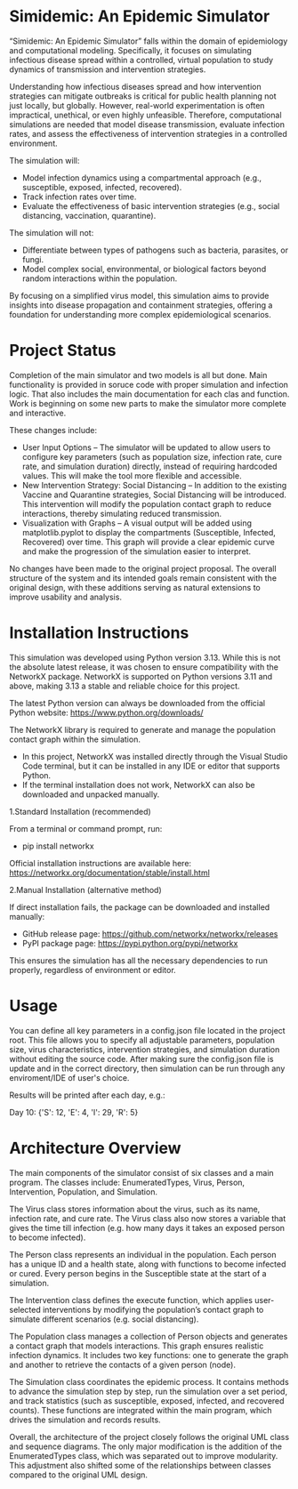 # Simidemic: An Epidemic Simulator

“Simidemic: An Epidemic Simulator” falls within the domain of epidemiology and computational modeling. Specifically, it focuses on simulating infectious disease spread within a controlled, virtual population to study dynamics of transmission and intervention strategies.

Understanding how infectious diseases spread and how intervention strategies can mitigate outbreaks is critical for public health planning not just locally, but globally. However, real-world experimentation is often impractical, unethical, or even highly unfeasible. Therefore, computational simulations are needed that model disease transmission, evaluate infection rates, and assess the effectiveness of intervention strategies in a controlled environment.

The simulation will:
* Model infection dynamics using a compartmental approach (e.g., susceptible, exposed, infected, recovered).
* Track infection rates over time.
* Evaluate the effectiveness of basic intervention strategies (e.g., social distancing, vaccination, quarantine).

The simulation will not:
* Differentiate between types of pathogens such as bacteria, parasites, or fungi.
* Model complex social, environmental, or biological factors beyond random interactions within the population.

By focusing on a simplified virus model, this simulation aims to provide insights into disease propagation and containment strategies, offering a foundation for understanding more complex epidemiological scenarios.

# Project Status

Completion of the main simulator and two models is all but done. Main functionality is provided in soruce code with proper simulation and infection logic. That also includes the main documentation for each clas and function. Work is beginning on some new parts to make the simulator more complete and interactive. 

These changes include:
* User Input Options – The simulator will be updated to allow users to configure key parameters (such as population size, infection rate, cure rate, and simulation duration) directly, instead of requiring hardcoded values. This will make the tool more flexible and accessible.
* New Intervention Strategy: Social Distancing – In addition to the existing Vaccine and Quarantine strategies, Social Distancing will be introduced. This intervention will modify the population contact graph to reduce interactions, thereby simulating reduced transmission.
* Visualization with Graphs – A visual output will be added using matplotlib.pyplot to display the compartments (Susceptible, Infected, Recovered) over time. This graph will provide a clear epidemic curve and make the progression of the simulation easier to interpret.

No changes have been made to the original project proposal. The overall structure of the system and its intended goals remain consistent with the original design, with these additions serving as natural extensions to improve usability and analysis.

# Installation Instructions

This simulation was developed using Python version 3.13. While this is not the absolute latest release, it was chosen to ensure compatibility with the NetworkX package. NetworkX is supported on Python versions 3.11 and above, making 3.13 a stable and reliable choice for this project.

The latest Python version can always be downloaded from the official Python website: https://www.python.org/downloads/

The NetworkX library is required to generate and manage the population contact graph within the simulation.
* In this project, NetworkX was installed directly through the Visual Studio Code terminal, but it can be installed in any IDE or editor that supports Python.
* If the terminal installation does not work, NetworkX can also be downloaded and unpacked manually.

1.Standard Installation (recommended)

From a terminal or command prompt, run:
- pip install networkx

Official installation instructions are available here: https://networkx.org/documentation/stable/install.html

2.Manual Installation (alternative method)

If direct installation fails, the package can be downloaded and installed manually:
* GitHub release page: https://github.com/networkx/networkx/releases
* PyPI package page: https://pypi.python.org/pypi/networkx

This ensures the simulation has all the necessary dependencies to run properly, regardless of environment or editor.

# Usage

You can define all key parameters in a config.json file located in the project root. This file allows you to specify all adjustable parameters, population size, virus characteristics, intervention strategies, and simulation duration without editing the source code. After making sure the config.json file is update and in the correct directory, then simulation can be run through any enviroment/IDE of user's choice.

Results will be printed after each day, e.g.:

Day 10: {'S': 12, 'E': 4, 'I': 29, 'R': 5}

# Architecture Overview

The main components of the simulator consist of six classes and a main program. The classes include: EnumeratedTypes, Virus, Person, Intervention, Population, and Simulation.

The Virus class stores information about the virus, such as its name, infection rate, and cure rate. The Virus class also now stores a variable that gives the time till infection (e.g. how many days it takes an exposed person to become infected).

The Person class represents an individual in the population. Each person has a unique ID and a health state, along with functions to become infected or cured. Every person begins in the Susceptible state at the start of a simulation.

The Intervention class defines the execute function, which applies user-selected interventions by modifying the population’s contact graph to simulate different scenarios (e.g. social distancing).

The Population class manages a collection of Person objects and generates a contact graph that models interactions. This graph ensures realistic infection dynamics. It includes two key functions: one to generate the graph and another to retrieve the contacts of a given person (node).

The Simulation class coordinates the epidemic process. It contains methods to advance the simulation step by step, run the simulation over a set period, and track statistics (such as susceptible, exposed, infected, and recovered counts). These functions are integrated within the main program, which drives the simulation and records results.

Overall, the architecture of the project closely follows the original UML class and sequence diagrams. The only major modification is the addition of the EnumeratedTypes class, which was separated out to improve modularity. This adjustment also shifted some of the relationships between classes compared to the original UML design.